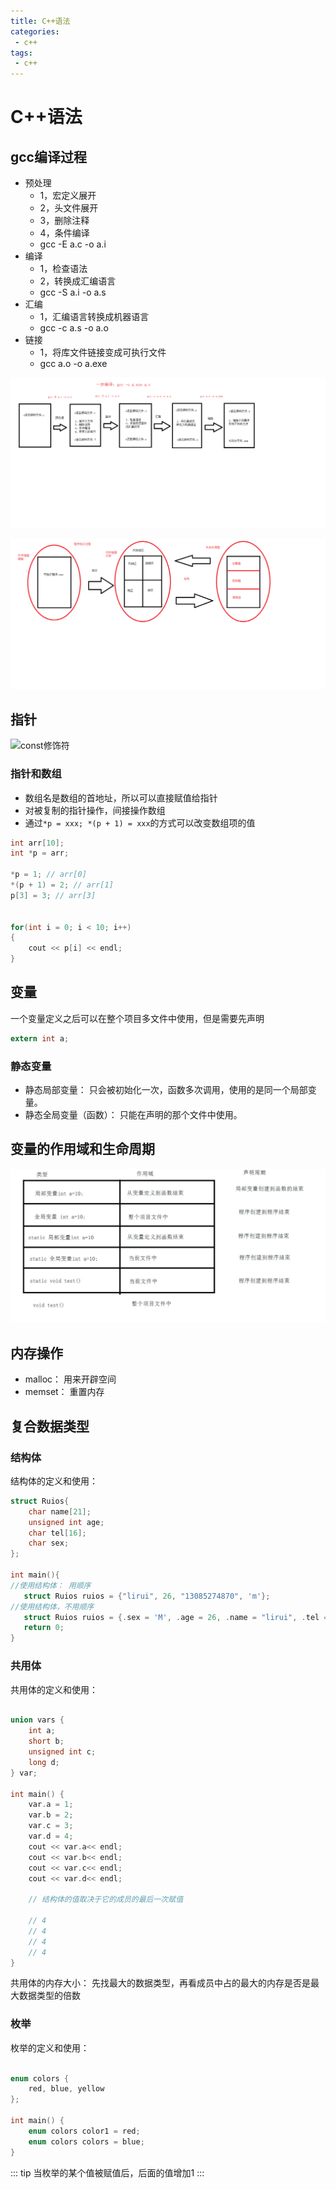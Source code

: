 ```yaml
---
title: C++语法
categories:
 - c++
tags:
 - c++
---
```


# C++语法

## gcc编译过程


- 预处理
    - 1，宏定义展开
    - 2，头文件展开
    - 3，删除注释
    - 4，条件编译
    - gcc -E a.c -o a.i
- 编译
    - 1，检查语法
    - 2，转换成汇编语言
    - gcc -S a.i -o a.s
- 汇编
    - 1，汇编语言转换成机器语言
    - gcc -c a.s -o a.o
- 链接
    - 1，将库文件链接变成可执行文件
    - gcc a.o -o a.exe


![程序编译过程](../asserts/img/C-bianyi.png)

![程序执行过程](../asserts/img/C-zhixin.png)


## 指针


![const修饰符](../asserts/img/C-const.png)


### 指针和数组

- 数组名是数组的首地址，所以可以直接赋值给指针
- 对被复制的指针操作，间接操作数组
- 通过```*p = xxx; *(p + 1) = xxx```的方式可以改变数组项的值

```c
int arr[10];
int *p = arr;

*p = 1; // arr[0]
*(p + 1) = 2; // arr[1]
p[3] = 3; // arr[3]


for(int i = 0; i < 10; i++)
{
    cout << p[i] << endl;
}
```

## 变量

一个变量定义之后可以在整个项目多文件中使用，但是需要先声明

```c
extern int a;
```

### 静态变量

- 静态局部变量： 只会被初始化一次，函数多次调用，使用的是同一个局部变量。
- 静态全局变量（函数）： 只能在声明的那个文件中使用。

## 变量的作用域和生命周期

![变量的作用域和生命周期](../asserts/img/C-var.jpg)



## 内存操作

- malloc： 用来开辟空间
- memset： 重置内存


## 复合数据类型

### 结构体
结构体的定义和使用： 
```c++
struct Ruios{
    char name[21];
    unsigned int age;
    char tel[16];
    char sex;
};

int main(){
//使用结构体： 用顺序
   struct Ruios ruios = {"lirui", 26, "13085274870", 'm'};
//使用结构体，不用顺序
   struct Ruios ruios = {.sex = 'M', .age = 26, .name = "lirui", .tel = "13085274870"};
   return 0;
}


```
### 共用体

共用体的定义和使用：
```c++

union vars {
    int a;
    short b;
    unsigned int c;
    long d;
} var;

int main() {
    var.a = 1;
    var.b = 2;
    var.c = 3;
    var.d = 4;
    cout << var.a<< endl;
    cout << var.b<< endl;
    cout << var.c<< endl;
    cout << var.d<< endl;

    // 结构体的值取决于它的成员的最后一次赋值

    // 4
    // 4   
    // 4
    // 4
}

```


共用体的内存大小： 先找最大的数据类型，再看成员中占的最大的内存是否是最大数据类型的倍数

### 枚举

枚举的定义和使用：

```c++

enum colors {
    red, blue, yellow
};

int main() {
    enum colors color1 = red;
    enum colors colors = blue;
}
```

::: tip
当枚举的某个值被赋值后，后面的值增加1
::: 


 


